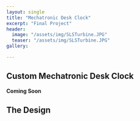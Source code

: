 ```yaml
---
layout: single
title: "Mechatronic Desk Clock"
excerpt: "Final Project"
header:
  image: "/assets/img/SLSTurbine.JPG"
  teaser: "/assets/img/SLSTurbine.JPG"
gallery:

---
```


## Custom Mechatronic Desk Clock

**Coming Soon**


## The Design


